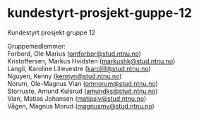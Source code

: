 # kundestyrt-prosjekt-guppe-12
Kundestyrt prosjekt  gruppe 12

Gruppemedlemmer:  
Forbord, Ole Marius (omforbor@stud.ntnu.no)  
Kristoffersen, Markus Hvidsten (markushk@stud.ntnu.no)  
Langli, Karoline Lillevestre (karolill@stud.ntnu.no)  
Nguyen, Kenny (kennyn@stud.ntnu.no)  
Norum, Ole-Magnus Vian (omnorum@stud.ntnu.no)  
Storruste, Amund Kulsrud (amundks@stud.ntnu.no)  
Vian, Matias Johansen (matiasjv@stud.ntnu.no)  
Vågen, Magnus Morud (magnusmv@stud.ntnu.no)  
